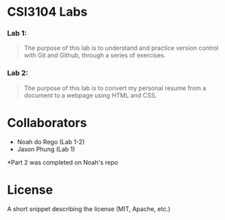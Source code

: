 # CSI3104 Labs

### Lab 1:

> The purpose of this lab is to understand and practice version control with Git and Github, through a series of exercises.

### Lab 2:

> The purpose of this lab is to convert my personal resume from a document to a webpage using HTML and CSS.

# Collaborators

- Noah do Rego (Lab 1-2)
- Jason Phung (Lab 1)

\*Part 2 was completed on Noah's repo

# License

A short snippet describing the license (MIT, Apache, etc.)
